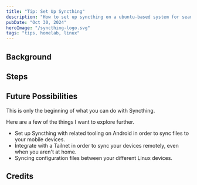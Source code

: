 ```yaml
---
title: "Tip: Set Up Syncthing"
description: "How to set up syncthing on a ubuntu-based system for seamless file sync on your local network."
pubDate: "Oct 30, 2024"
heroImage: "/syncthing-logo.svg"
tags: "tips, homelab, linux"
---
```


## Background

## Steps


## Future Possibilities

This is only the beginning of what you can do with Syncthing.

Here are a few of the things I want to explore further.
- Set up Syncthing with related tooling on Android in order to sync files to your mobile devices.
- Integrate with a Tailnet in order to sync your devices remotely, even when you aren't at home.
- Syncing configuration files between your different Linux devices.

## Credits

